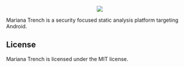 <p align="center">
  <img src="https://raw.githubusercontent.com/facebookincubator/mariana-trench/master/logo.png">
</p>

Mariana Trench is a security focused static analysis platform targeting Android.

## License

Mariana Trench is licensed under the MIT license.
